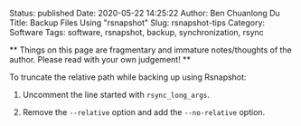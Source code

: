 Status: published
Date: 2020-05-22 14:25:22
Author: Ben Chuanlong Du
Title: Backup Files Using "rsnapshot" 
Slug: rsnapshot-tips
Category: Software
Tags: software, rsnapshot, backup, synchronization, rsync

**
Things on this page are
fragmentary and immature notes/thoughts of the author.
Please read with your own judgement!
**

To truncate the relative path while backing up using Rsnapshot:

1. Uncomment the line started with `rsync_long_args`.

2. Remove the `--relative` option and add the `--no-relative` option.

